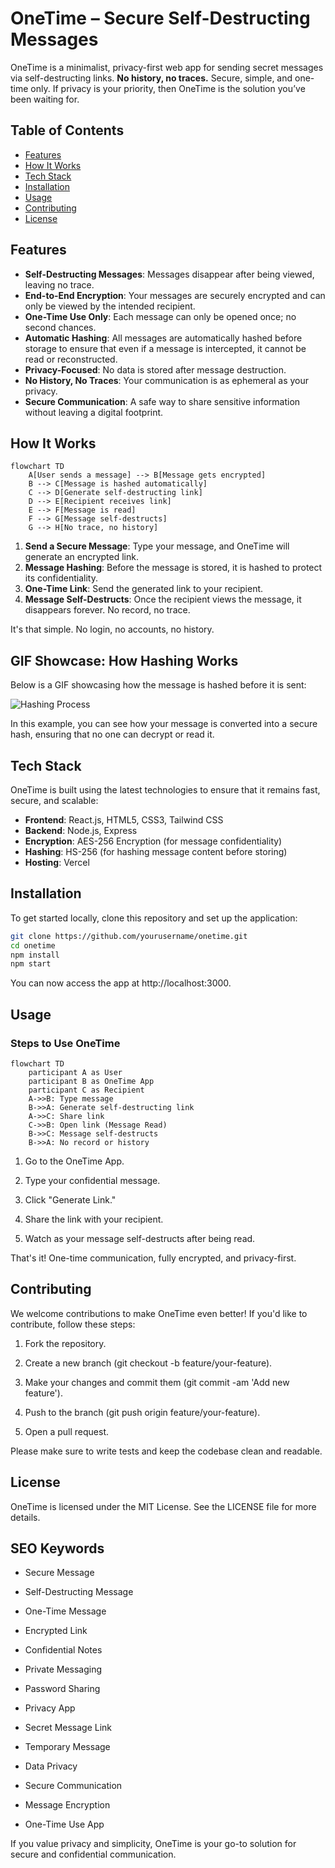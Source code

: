 # OneTime – Secure Self-Destructing Messages

OneTime is a minimalist, privacy-first web app for sending secret messages via self-destructing links. **No history, no traces.** Secure, simple, and one-time only. If privacy is your priority, then OneTime is the solution you’ve been waiting for.

## Table of Contents

- [Features](#features)
- [How It Works](#how-it-works)
- [Tech Stack](#tech-stack)
- [Installation](#installation)
- [Usage](#usage)
- [Contributing](#contributing)
- [License](#license)

## Features

- **Self-Destructing Messages**: Messages disappear after being viewed, leaving no trace.
- **End-to-End Encryption**: Your messages are securely encrypted and can only be viewed by the intended recipient.
- **One-Time Use Only**: Each message can only be opened once; no second chances.
- **Automatic Hashing**: All messages are automatically hashed before storage to ensure that even if a message is intercepted, it cannot be read or reconstructed.
- **Privacy-Focused**: No data is stored after message destruction.
- **No History, No Traces**: Your communication is as ephemeral as your privacy.
- **Secure Communication**: A safe way to share sensitive information without leaving a digital footprint.

## How It Works
```mermaid
flowchart TD
    A[User sends a message] --> B[Message gets encrypted]
    B --> C[Message is hashed automatically]
    C --> D[Generate self-destructing link]
    D --> E[Recipient receives link]
    E --> F[Message is read]
    F --> G[Message self-destructs]
    G --> H[No trace, no history]
```

1. **Send a Secure Message**: Type your message, and OneTime will generate an encrypted link.
2. **Message Hashing**: Before the message is stored, it is hashed to protect its confidentiality.
3. **One-Time Link**: Send the generated link to your recipient.
4. **Message Self-Destructs**: Once the recipient views the message, it disappears forever. No record, no trace.

It's that simple. No login, no accounts, no history.

## GIF Showcase: How Hashing Works

Below is a GIF showcasing how the message is hashed before it is sent:

![Hashing Process](https://onetime.vercel.app/hashing-algorithm.gif)

In this example, you can see how your message is converted into a secure hash, ensuring that no one can decrypt or read it.

## Tech Stack

OneTime is built using the latest technologies to ensure that it remains fast, secure, and scalable:

- **Frontend**: React.js, HTML5, CSS3, Tailwind CSS
- **Backend**: Node.js, Express
- **Encryption**: AES-256 Encryption (for message confidentiality)
- **Hashing**: HS-256 (for hashing message content before storing)
- **Hosting**: Vercel

## Installation

To get started locally, clone this repository and set up the application:

```bash
git clone https://github.com/yourusername/onetime.git
cd onetime
npm install
npm start
```
You can now access the app at http://localhost:3000.

## Usage
### Steps to Use OneTime
```mermaid
flowchart TD
    participant A as User
    participant B as OneTime App
    participant C as Recipient
    A->>B: Type message
    B->>A: Generate self-destructing link
    A->>C: Share link
    C->>B: Open link (Message Read)
    B->>C: Message self-destructs
    B->>A: No record or history
```
1. Go to the OneTime App.
2. Type your confidential message.

3. Click "Generate Link."

4. Share the link with your recipient.

5. Watch as your message self-destructs after being read.

That's it! One-time communication, fully encrypted, and privacy-first.

## Contributing
We welcome contributions to make OneTime even better! If you'd like to contribute, follow these steps:

1. Fork the repository.

2. Create a new branch (git checkout -b feature/your-feature).

3. Make your changes and commit them (git commit -am 'Add new feature').

4. Push to the branch (git push origin feature/your-feature).

5. Open a pull request.

Please make sure to write tests and keep the codebase clean and readable.

## License
OneTime is licensed under the MIT License. See the LICENSE file for more details.

## SEO Keywords
- Secure Message

- Self-Destructing Message

- One-Time Message

- Encrypted Link

- Confidential Notes

- Private Messaging

- Password Sharing

- Privacy App

- Secret Message Link

- Temporary Message

- Data Privacy

- Secure Communication

- Message Encryption

- One-Time Use App

If you value privacy and simplicity, OneTime is your go-to solution for secure and confidential communication.